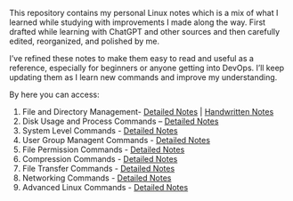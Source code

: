 This repository contains my personal Linux notes which is a mix of what I learned while studying with improvements I made along the way. First drafted while learning with ChatGPT and other sources and then carefully edited, reorganized, and polished by me.
 
I’ve refined these notes to make them easy to read and useful as a reference, especially for beginners or anyone getting into DevOps. I’ll keep updating them as I learn new commands and improve my understanding.

By here you can access:
1. File and Directory Management- [Detailed Notes](./Linux-Commands/01_File-and-Directory-Management/Detailed-notes.md) | [Handwritten Notes](././Linux-Commands/01_File-and-Directory-Management/Handwritten-notes.md)
2. Disk Usage and Process Commands – [Detailed Notes](Linux-Commands/02_Disk-Usage-and-Process-Commands/Detailed-notes.md)
3. System Level Commands - [Detailed Notes](Linux-Commands/03_System-Level-Commands/Detailed-notes.md)
4. User Group Managent Commands - [Detailed Notes](Linux-Commands/04_User-Group-Managent-Commands/Detailed-Notes.md)
5. File Permission Commands - [Detailed Notes](Linux-Commands/05_File-Permission-Commands/Detailed-Notes.md)
6. Compression Commands - [Detailed Notes](Linux-Commands/06_Compression-Commands/Detailed-Notes.md)
7. File Transfer Commands - [Detailed Notes](Linux-Commands/07_File-Transfer-Commands/Detailed-Notes.md)
8. Networking Commands - [Detailed Notes](Linux-Commands/08_Networking-Commands/Detailed-Notes.md)
9. Advanced Linux Commands - [Detailed Notes](Linux-Commands/09_Advanced-Linux-Commands/Detailed-Notes.md)
